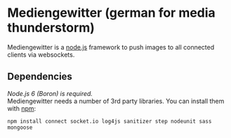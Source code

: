 Mediengewitter (german for media thunderstorm)
==============================================

Mediengewitter is a [node.js](http://nodejs.org) framework to push images to all connected clients via websockets.


Dependencies
------------
*Node.js 6 (Boron) is required.*  
Mediengewitter needs a number of 3rd party libraries. You can install them with [npm](http://npmjs.org):

    npm install connect socket.io log4js sanitizer step nodeunit sass mongoose
